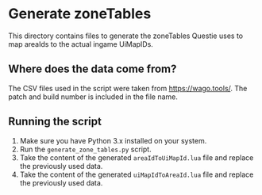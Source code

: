 # Generate zoneTables

This directory contains files to generate the zoneTables Questie uses to map areaIds to the actual ingame UiMapIDs. 

## Where does the data come from?

The CSV files used in the script were taken from https://wago.tools/. The patch and build number is included in the file name.

## Running the script

1. Make sure you have Python 3.x installed on your system.
2. Run the `generate_zone_tables.py` script.
3. Take the content of the generated `areaIdToUiMapId.lua` file and replace the previously used data.
3. Take the content of the generated `uiMapIdToAreaId.lua` file and replace the previously used data.

